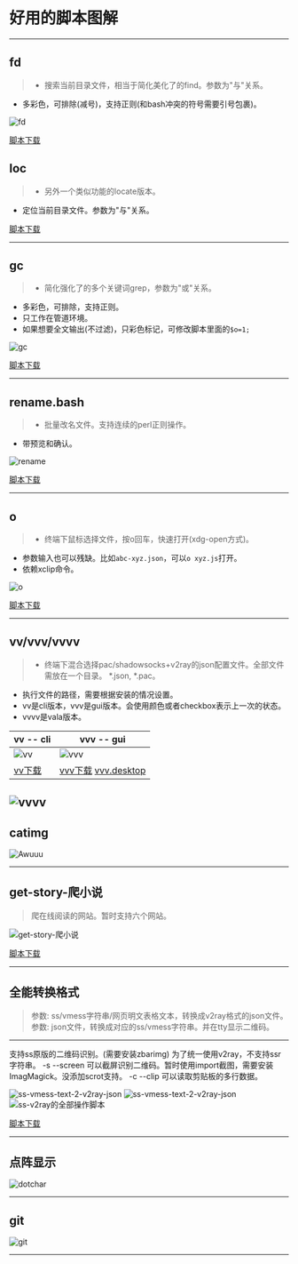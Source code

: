 # 好用的脚本图解
---
## fd
> - 搜索当前目录文件，相当于简化美化了的find。参数为"与"关系。
- 多彩色，可排除(减号)，支持正则(和bash冲突的符号需要引号包裹)。

![fd](fd命令.png)

[脚本下载](https://github.com/eexpress/bin/raw/master/fd)

## loc

> - 另外一个类似功能的locate版本。
- 定位当前目录文件。参数为"与"关系。

[脚本下载](https://github.com/eexpress/bin/raw/master/loc)

---
## gc
> - 简化强化了的多个关键词grep，参数为"或"关系。
- 多彩色，可排除，支持正则。
- 只工作在管道环境。
- 如果想要全文输出(不过滤)，只彩色标记，可修改脚本里面的`$o=1;`

![gc](gc命令.png)

[脚本下载](https://github.com/eexpress/bin/raw/master/gc)

---
## rename.bash
> - 批量改名文件。支持连续的perl正则操作。
- 带预览和确认。

![rename](rename命令.png)

[脚本下载](https://github.com/eexpress/bin/raw/master/rename.bash)

---
## o
> - 终端下鼠标选择文件，按o回车，快速打开(xdg-open方式)。
- 参数输入也可以残缺。比如`abc-xyz.json`，可以`o xyz.js`打开。
- 依赖xclip命令。

![o](o命令.png)

[脚本下载](https://github.com/eexpress/bin/raw/master/o)

---
## vv/vvv/vvvv
> - 终端下混合选择pac/shadowsocks+v2ray的json配置文件。全部文件需放在一个目录。 \*.json, *.pac。
- 执行文件的路径，需要根据安装的情况设置。
- vv是cli版本，vvv是gui版本。会使用颜色或者checkbox表示上一次的状态。
- vvvv是vala版本。

vv -- cli|vvv -- gui
--|--
![vv](vv命令.png)| ![vvv](vvv.png)
[vv下载](https://github.com/eexpress/bin/raw/master/vv)|[vvv下载](https://github.com/eexpress/bin/raw/master/vv-gui-切换代理-new) [vvv.desktop](https://github.com/eexpress/bin/raw/master/vv.desktop)

![vvvv](vvvv.png)
---
## catimg
![Awuuu](catimg的输出.png)

---
## get-story-爬小说
> 爬在线阅读的网站。暂时支持六个网站。

![get-story-爬小说](get-story-爬小说.png)

[脚本下载](https://github.com/eexpress/bin/raw/master/get-story-爬小说.pl)

---
## 全能转换格式
> 参数: ss/vmess字符串/网页明文表格文本，转换成v2ray格式的json文件。
参数: json文件，转换成对应的ss/vmess字符串。并在tty显示二维码。
---------------------------------------
支持ss原版的二维码识别。(需要安装zbarimg)
为了统一使用v2ray，不支持ssr字符串。
-s --screen 可以截屏识别二维码。暂时使用import截图，需要安装ImagMagick。没添加scrot支持。
-c --clip 可以读取剪贴板的多行数据。

![ss-vmess-text-2-v2ray-json](ss-vmess-text-2-v2ray-json.pl.png)
![ss-vmess-text-2-v2ray-json](ss-vmess-text-2-v2ray-json.1.png)
![ss-v2ray的全部操作脚本](ss-v2ray的全部操作脚本.png)

[脚本下载](https://github.com/eexpress/bin/raw/master/ss-vmess-text-2-v2ray-json.pl)

---
## 点阵显示

![dotchar](dotchar.pl.png)

---

## git
![git](git命令.png)

---
